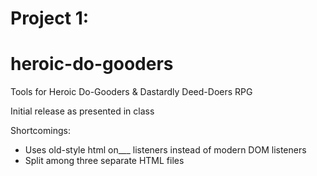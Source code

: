 # Project 1:
# heroic-do-gooders
Tools for Heroic Do-Gooders &amp; Dastardly Deed-Doers RPG

Initial release as presented in class

Shortcomings:
* Uses old-style html on___ listeners instead of modern DOM listeners
* Split among three separate HTML files
